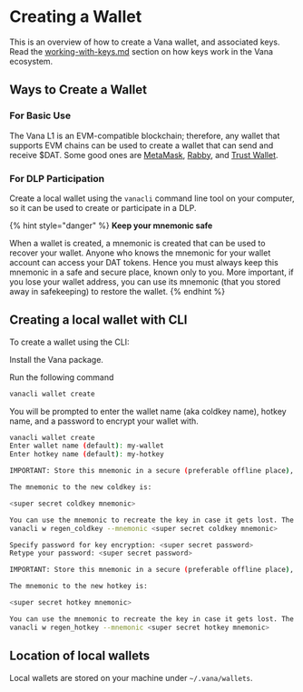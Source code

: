 # Creating a Wallet

This is an overview of how to create a Vana wallet, and associated keys. Read the [working-with-keys.md](working-with-keys.md "mention") section on how keys work in the Vana ecosystem.&#x20;

## Ways to Create a Wallet

### For Basic Use

The Vana L1 is an EVM-compatible blockchain; therefore, any wallet that supports EVM chains can be used to create a wallet that can send and receive $DAT. Some good ones are [MetaMask](https://metamask.io/), [Rabby](https://rabby.io/), and [Trust Wallet](https://trustwallet.com/).

### For DLP Participation

Create a local wallet using the `vanacli` command line tool on your computer, so it can be used to create or participate in a DLP.

{% hint style="danger" %}
**Keep your mnemonic safe**

When a wallet is created, a mnemonic is created that can be used to recover your wallet. Anyone who knows the mnemonic for your wallet account can access your DAT tokens. Hence you must always keep this mnemonic in a safe and secure place, known only to you. More important, if you lose your wallet address, you can use its mnemonic (that you stored away in safekeeping) to restore the wallet.
{% endhint %}

## Creating a local wallet with CLI <a href="#creating-a-local-wallet-with-cli" id="creating-a-local-wallet-with-cli"></a>

To create a wallet using the CLI:

Install the Vana package.

Run the following command

```bash
vanacli wallet create
```

You will be prompted to enter the wallet name (aka coldkey name), hotkey name, and a password to encrypt your wallet with.

```bash
vanacli wallet create
Enter wallet name (default): my-wallet
Enter hotkey name (default): my-hotkey

IMPORTANT: Store this mnemonic in a secure (preferable offline place), as anyone who has possession of this mnemonic can use it to regenerate the key and access your tokens. 

The mnemonic to the new coldkey is:

<super secret coldkey mnemonic>

You can use the mnemonic to recreate the key in case it gets lost. The command to use to regenerate the key using this mnemonic is:
vanacli w regen_coldkey --mnemonic <super secret coldkey mnemonic>

Specify password for key encryption: <super secret password>
Retype your password: <super secret password>

IMPORTANT: Store this mnemonic in a secure (preferable offline place), as anyone who has possession of this mnemonic can use it to regenerate the key and access your tokens. 

The mnemonic to the new hotkey is:

<super secret hotkey mnemonic>

You can use the mnemonic to recreate the key in case it gets lost. The command to use to regenerate the key using this mnemonic is:
vanacli w regen_hotkey --mnemonic <super secret hotkey mnemonic>
```

## Location of local wallets

Local wallets are stored on your machine under `~/.vana/wallets`.&#x20;
